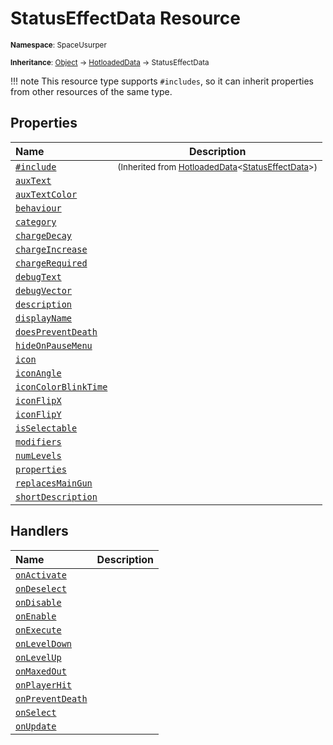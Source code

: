 # StatusEffectData Resource

<small>**Namespace**: SpaceUsurper</small>

<small>**Inheritance**: [Object](https://docs.microsoft.com/en-us/dotnet/api/system.object?view=netframework-4.5) → [HotloadedData](HotloadedData.md) → StatusEffectData</small>

!!! note
    This resource type supports `#includes`, so it can inherit properties
    from other resources of the same type.
## Properties

<div markdown="1" class="member-table">

| Name | Description |
| :--- | ----------- |
| [`#include`](HotloadedData-1/Include.md) | <small>(Inherited from [HotloadedData](HotloadedData-1.md)&lt;[StatusEffectData](StatusEffectData.md)&gt;)</small> | 
| [`auxText`](StatusEffectData/AuxText.md) |  | 
| [`auxTextColor`](StatusEffectData/AuxTexColor.md) |  | 
| [`behaviour`](StatusEffectData/Behaviour.md) |  | 
| [`category`](StatusEffectData/Category.md) |  | 
| [`chargeDecay`](StatusEffectData/ChargeDecay.md) |  | 
| [`chargeIncrease`](StatusEffectData/ChargeIncrease.md) |  | 
| [`chargeRequired`](StatusEffectData/ChargeAmountRequired.md) |  | 
| [`debugText`](StatusEffectData/DebugText.md) |  | 
| [`debugVector`](StatusEffectData/DebugVector.md) |  | 
| [`description`](StatusEffectData/Description.md) |  | 
| [`displayName`](StatusEffectData/DisplayName.md) |  | 
| [`doesPreventDeath`](StatusEffectData/DoesPreventDeath.md) |  | 
| [`hideOnPauseMenu`](StatusEffectData/HideOnPauseMenu.md) |  | 
| [`icon`](StatusEffectData/IconPath.md) |  | 
| [`iconAngle`](StatusEffectData/IconAngle.md) |  | 
| [`iconColorBlinkTime`](StatusEffectData/IconColorBlinkTime.md) |  | 
| [`iconFlipX`](StatusEffectData/IconFlipX.md) |  | 
| [`iconFlipY`](StatusEffectData/IconFlipY.md) |  | 
| [`isSelectable`](StatusEffectData/IsSelectable.md) |  | 
| [`modifiers`](StatusEffectData/Modifiers.md) |  | 
| [`numLevels`](StatusEffectData/NumLevels.md) |  | 
| [`properties`](StatusEffectData/Properties.md) |  | 
| [`replacesMainGun`](StatusEffectData/ReplacesMainGun.md) |  | 
| [`shortDescription`](StatusEffectData/ShortDescription.md) |  | 

</div>

## Handlers

<div markdown="1" class="member-table">

| Name | Description |
| :--- | ----------- |
| [`onActivate`](StatusEffectData/OnActivate.md) |  | 
| [`onDeselect`](StatusEffectData/OnDeselect.md) |  | 
| [`onDisable`](StatusEffectData/OnDisable.md) |  | 
| [`onEnable`](StatusEffectData/OnEnable.md) |  | 
| [`onExecute`](StatusEffectData/OnExecute.md) |  | 
| [`onLevelDown`](StatusEffectData/OnLevelDown.md) |  | 
| [`onLevelUp`](StatusEffectData/OnLevelUp.md) |  | 
| [`onMaxedOut`](StatusEffectData/OnMaxedOut.md) |  | 
| [`onPlayerHit`](StatusEffectData/OnPlayerHit.md) |  | 
| [`onPreventDeath`](StatusEffectData/OnPreventDeath.md) |  | 
| [`onSelect`](StatusEffectData/OnSelect.md) |  | 
| [`onUpdate`](StatusEffectData/OnFixedUpdate.md) |  | 

</div>

